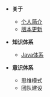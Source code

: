
- **关于**
     - [个人简介](/use/home)
     - [版本更新](/docs/changelog)

- **知识体系**
    - [Java体系]({{baseDomain}}/learn-java/wiki/index.html)
    
- **意识体系**
   - 思维模式
   - 团队建设
